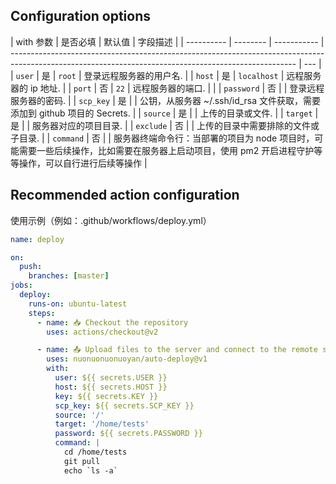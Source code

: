 ## Configuration options

| with 参数  | 是否必填 | 默认值      | 字段描述                                                                                                                                              |
| ---------- | -------- | ----------- | ----------------------------------------------------------------------------------------------------------------------------------------------------- | --- |
| `user`     | 是       | `root`      | 登录远程服务器的用户名.                                                                                                                               |
| `host`     | 是       | `localhost` | 远程服务器的 ip 地址.                                                                                                                                 |
| `port`     | 否       | `22`        | 远程服务器的端口.                                                                                                                                     |     |
| `password` | 否       |             | 登录远程服务器的密码.                                                                                                                                 |
| `scp_key`  | 是       |             | 公钥，从服务器 ~/.ssh/id_rsa 文件获取，需要添加到 github 项目的 Secrets.                                                                              |
| `source`   | 是       |             | 上传的目录或文件.                                                                                                                                     |
| `target`   | 是       |             | 服务器对应的项目目录.                                                                                                                                 |
| `exclude`  | 否       |             | 上传的目录中需要排除的文件或子目录.                                                                                                                   |
| `command`  | 否       |             | 服务器终端命令行：当部署的项目为 node 项目时，可能需要一些后续操作，比如需要在服务器上启动项目，使用 pm2 开启进程守护等等操作，可以自行进行后续等操作 |

## Recommended action configuration

使用示例（例如：.github/workflows/deploy.yml）

```yaml
name: deploy

on:
  push:
    branches: [master]
jobs:
  deploy:
    runs-on: ubuntu-latest
    steps:
      - name: 📥 Checkout the repository
        uses: actions/checkout@v2

      - name: 📤 Upload files to the server and connect to the remote server
        uses: nuonuonuonuoyan/auto-deploy@v1
        with:
          user: ${{ secrets.USER }}
          host: ${{ secrets.HOST }}
          key: ${{ secrets.KEY }}
          scp_key: ${{ secrets.SCP_KEY }}
          source: '/'
          target: '/home/tests'
          password: ${{ secrets.PASSWORD }}
          command: |
            cd /home/tests
            git pull
            echo `ls -a`
```
